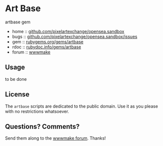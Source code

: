 #   Art Base

artbase  gem

* home  :: [github.com/pixelartexchange/opensea.sandbox](https://github.com/pixelartexchange/opensea.sandbox)
* bugs  :: [github.com/pixelartexchange/opensea.sandbox/issues](https://github.com/pixelartexchange/opensea.sandbox/issues)
* gem   :: [rubygems.org/gems/artbase](https://rubygems.org/gems/artbase)
* rdoc  :: [rubydoc.info/gems/artbase](http://rubydoc.info/gems/artbase)
* forum :: [wwwmake](http://groups.google.com/group/wwwmake)


## Usage

to be done


## License

The `artbase` scripts are dedicated to the public domain.
Use it as you please with no restrictions whatsoever.


## Questions? Comments?

Send them along to the [wwwmake forum](http://groups.google.com/group/wwwmake).
Thanks!
